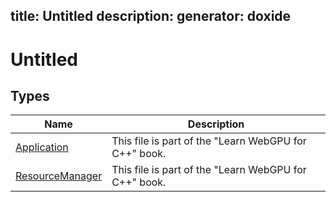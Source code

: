 title: Untitled
description: 
generator: doxide
---


# Untitled



## Types

| Name | Description |
| ---- | ----------- |
| [Application](Application/index.md) |  This file is part of the "Learn WebGPU for C++" book. |
| [ResourceManager](ResourceManager/index.md) |  This file is part of the "Learn WebGPU for C++" book. |

